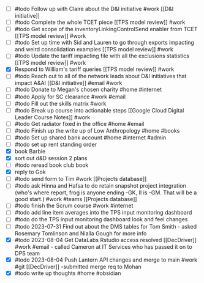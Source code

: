- [ ] #todo Follow up with Claire about the D&I initiative #work [[D&I initiative]]
- [ ] #todo Complete the whole TCET piece [[TPS model review]] #work
- [ ] #todo Get scope of the inventoryLinkingControlSend enabler from TCET [[TPS model review]] #work
- [ ] #todo Set up time with Sid and Lauren to go through exports impacting and weird consolidation examples [[TPS model review]] #work
- [ ] #todo Update the tariff impacting file with all the exclusions statistics [[TPS model review]] #work
- [x] Respond to William's tariff queries [[TPS model review]] #work
- [ ] #todo Reach out to all of the network leads about D&I initiatives that impact A&AI [[D&I initiative]] #email #work
- [ ] #todo Donate to Megan's chosen charity #home #internet
- [ ] #todo Apply for SC clearance #work #email
- [ ] #todo Fill out the skills matrix #work
- [ ] #todo Break up course into actionable steps [[Google Cloud Digital Leader Course Notes]] #work
- [ ] #todo Get radiator fixed in the office #home #email 
- [ ] #todo Finish up the write up of Low Anthropology #home #books
- [ ] #todo Set up shared bank account #home #internet #admin
- [ ] #todo set up rent standing order
- [x] book Barbie
- [x] sort out d&D session 2 plans
- [ ] #todo reread book club book
- [x] reply to Gok
- [ ] #todo send form to Tim #work [[Projects database]]
- [ ] #todo ask Hinna and Hafsa to do retain snapshot project integration (who's where report, frog is anyone ending -GK, II is -GM. That will be a good start.) #work #teams [[Projects database]]
- [ ] #todo finish the Scrum course #work #internet 
- [ ] #todo add line item averages into the TPS input monitoring dashboard
- [ ] #todo do the TPS input monitoring dashboard look and feel changes
- [ ] #todo 2023-07-31 Find out about the DMS tables for Tom Smith - asked Rosemary Tomlinson and Nialla Gough for more info
- [x] #todo 2023-08-04 Get DataLabs Rstudio access resolved [[DecDriver]] #work #email - called Cameron at IT Services who has passed it on to DPS team
- [x] #todo 2023-08-04 Push Lantern API changes and merge to main #work #git [[DecDriver]] -submitted merge req to Mohan
- [x] #todo write up thoughts #home #obsidian 